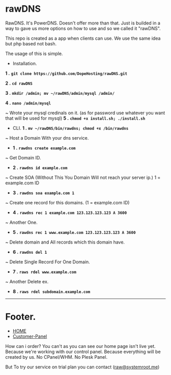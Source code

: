 # rawDNS

RawDNS. It's PowerDNS. Doesn't offer more than that. Just is builded in a way to gave us more options on how to use and so we called it "rawDNS". 


This repo is created as a app when clients can use. We use the same idea but php based not bash. 

The usage of this is simple. 

* Installation.

**1 .** **`git clone https://github.com/DopeHosting/rawDNS.git`**

**2 .** **`cd rawDNS`**

**3 .** **`mkdir /admin; mv ~/rawDNS/admin/mysql /admin/`**

**4 .** **`nano /admin/mysql`**

~ Wrote your mysql credinals on it. (as for password use whatever you want that will be used for mysql)
**5 .** **`chmod +x install.sh; ./install.sh`**

* CLI.
**1 .** **`mv ~/rawDNS/bin/rawdns; chmod +x /bin/rawdns`**

~ Host a Domain With your dns service.
* **1 .** **`rawdns create example.com`**

~ Get Domain ID.
* **2 .** **`rawdns id example.com`**

~ Create SOA (Without This You Domain Will not reach your server ip.) 1 = example.com ID
* **3 .** **`rawdns soa example.com 1`**

~ Create one record for this domains. (1 = example.com ID)
* **4 .** **`rawdns rec 1 example.com 123.123.123.123 A 3600`**

~ Another One.
* **5 .** **`rawdns rec 1 www.example.com 123.123.123.123 A 3600`**

~ Delete domain and All records which this domain have.
* **6 .** **`rawdns del 1`**

~ Delete Single Record For One Domain.
* **7 .** **`raws rdel www.example.com`**

~ Another Delete ex.
* **8 .** **`raws rdel subdomain.example.com`**



---


# Footer.

* [HOME](http://dopehosting.com/)
* [Customer-Panel](https://dopeinfinity.io/)

How can i order? You can't as you can see our home page isn't live yet. Because we're working with our control panel. Because everything will be created by us. No CPanel/WHM. No Plesk Panel.

But To try our service on trial plan you can contact (raw@systemroot.me)
